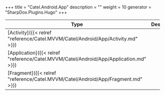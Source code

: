 

+++
title = "Catel.Android.App" 
description = ""
weight = 10
generator = "SharpDox.Plugins.Hugo"
+++

Type|Description
---|---
[Activity]({{< relref "reference/Catel.MVVM/Catel/Android/App/Activity.md" >}})| 
[Application]({{< relref "reference/Catel.MVVM/Catel/Android/App/Application.md" >}})| 
[Fragment]({{< relref "reference/Catel.MVVM/Catel/Android/App/Fragment.md" >}})| 

